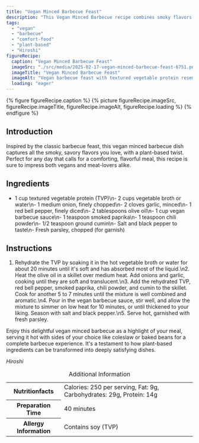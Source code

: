 ```yaml
---
title: "Vegan Minced Barbecue Feast"
description: "This Vegan Minced Barbecue recipe combines smoky flavors and plant-based ingredients for a comforting meal that mirrors a traditional barbecue feast."
tags:
  - "vegan"
  - "barbecue"
  - "comfort-food"
  - "plant-based"
  - "Hiroshi"
figureRecipe: 
  caption: "Vegan Minced Barbecue Feast"
  imageSrc: "./src/media/2025-02-17-vegan-minced-barbecue-feast-6751.png"
  imageTitle: "Vegan Minced Barbecue Feast"
  imageAlt: "Vegan barbecue feast with textured vegetable protein resembling minced meat, served with coleslaw and baked beans on a rustic table setting."
  loading: "eager"
---
```


{% figure figureRecipe.caption %}
{% picture figureRecipe.imageSrc, figureRecipe.imageTitle, figureRecipe.imageAlt, figureRecipe.loading %}
{% endfigure %}

## Introduction

Inspired by the classic barbecue feast, this vegan minced barbecue dish captures all the smoky, savory flavors you love, with a plant-based twist. Perfect for any day that calls for a comforting, flavorful meal, this recipe is sure to impress both vegans and meat-lovers alike.

## Ingredients

- 1 cup textured vegetable protein (TVP)\n- 2 cups vegetable broth or water\n- 1 medium onion, finely chopped\n- 2 cloves garlic, minced\n- 1 red bell pepper, finely diced\n- 2 tablespoons olive oil\n- 1 cup vegan barbecue sauce\n- 1 teaspoon smoked paprika\n- 1 teaspoon chili powder\n- 1/2 teaspoon ground cumin\n- Salt and black pepper to taste\n- Fresh parsley, chopped (for garnish)

## Instructions

1. Rehydrate the TVP by soaking it in the hot vegetable broth or water for about 20 minutes until it's soft and has absorbed most of the liquid.\n2. Heat the olive oil in a skillet over medium heat. Add onions and garlic, cooking until they are soft and translucent.\n3. Add the rehydrated TVP, red bell pepper, smoked paprika, chili powder, and cumin to the skillet. Cook for another 5 to 7 minutes until the mixture is well combined and aromatic.\n4. Pour in the vegan barbecue sauce, stir well, and allow the mixture to simmer on low heat for 10 minutes, or until thickened to your liking. Season with salt and black pepper.\n5. Serve hot, garnished with fresh parsley.

Enjoy this delightful vegan minced barbecue as a highlight of your meal, serving it hot with sides of your choice like coleslaw or baked beans for a complete barbecue experience. It's a testament to how plant-based ingredients can be transformed into deeply satisfying dishes.

*Hiroshi*

<table><caption class='sr-only'>Additional Information</caption><tr><th>Nutritionfacts</th><td>Calories: 250 per serving, Fat: 9g, Carbohydrates: 29g, Protein: 14g&nbsp;</td></tr><tr><th>Preparation Time</th><td>40 minutes&nbsp;</td></tr><tr><th>Allergy Information</th><td>Contains soy (TVP)&nbsp;</td></tr></table>

